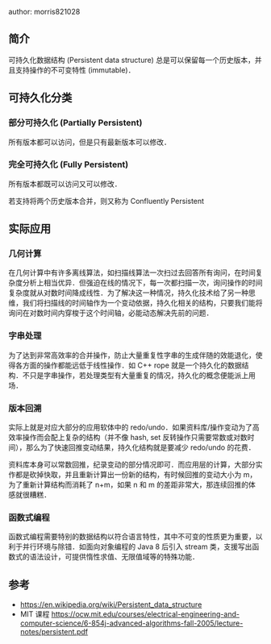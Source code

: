 author: morris821028

## 简介

可持久化数据结构 (Persistent data structure) 总是可以保留每一个历史版本，并且支持操作的不可变特性 (immutable)．

## 可持久化分类

### 部分可持久化 (Partially Persistent)

所有版本都可以访问，但是只有最新版本可以修改．

### 完全可持久化 (Fully Persistent)

所有版本都既可以访问又可以修改．

若支持将两个历史版本合并，则又称为 Confluently Persistent

## 实际应用

### 几何计算

在几何计算中有许多离线算法，如扫描线算法一次扫过去回答所有询问，在时间复杂度分析上相当优异．但强迫在线的情况下，每一次都扫描一次，询问操作的时间复杂度就从对数时间降成线性．为了解决这一种情况，持久化技术给了另一种思维，我们将扫描线的时间轴作为一个变动依据，持久化相关的结构，只要我们能将询问在对数时间内穿梭于这个时间轴，必能动态解决先前的问题．

### 字串处理

为了达到非常高效率的合并操作，防止大量重复性字串的生成伴随的效能退化，使得各方面的操作都能远低于线性操作．如 C++ rope 就是一个持久化的数据结构．不只是字串操作，若处理类型有大量重复的情况，持久化的概念便能派上用场．

### 版本回溯

实际上就是对应大部分的应用软体中的 redo/undo．如果资料库/操作变动为了高效率操作而会配上复杂的结构（并不像 hash, set 反转操作只需要常数或对数时间），那么为了快速回推变动结果，持久化结构就是要减少 redo/undo 的花费．

资料库本身可以常数回推，纪录变动的部分情况即可．而应用层的计算，大部分实作都是砍掉快取，并且重新计算出一份新的结构，有时候回推的变动大小为 m，为了重新计算结构而消耗了 n+m，如果 n 和 m 的差距非常大，那连续回推的体感就很糟糕．

### 函数式编程

函数式编程需要特别的数据结构以符合语言特性，其中不可变的性质更为重要，以利于并行环境与除错．如面向对象编程的 Java 8 后引入 stream 类，支援写出函数式的语法设计，可提供惰性求值、无限值域等的特殊功能．

## 参考

-   <https://en.wikipedia.org/wiki/Persistent_data_structure>
-   MIT 课程 <https://ocw.mit.edu/courses/electrical-engineering-and-computer-science/6-854j-advanced-algorithms-fall-2005/lecture-notes/persistent.pdf>
